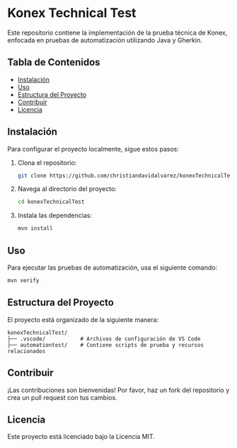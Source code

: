 # Konex Technical Test

Este repositorio contiene la implementación de la prueba técnica de Konex, enfocada en pruebas de automatización utilizando Java y Gherkin.

## Tabla de Contenidos
- [Instalación](#instalación)
- [Uso](#uso)
- [Estructura del Proyecto](#estructura-del-proyecto)
- [Contribuir](#contribuir)
- [Licencia](#licencia)

## Instalación
Para configurar el proyecto localmente, sigue estos pasos:

1. Clona el repositorio:
    ```bash
    git clone https://github.com/christiandavidalvarez/konexTechnicalTest.git
    ```

2. Navega al directorio del proyecto:
    ```bash
    cd konexTechnicalTest
    ```

3. Instala las dependencias:
    ```bash
    mvn install
    ```

## Uso
Para ejecutar las pruebas de automatización, usa el siguiente comando:
```bash
mvn verify
```

## Estructura del Proyecto
El proyecto está organizado de la siguiente manera:
```
konexTechnicalTest/
├── .vscode/           # Archivos de configuración de VS Code
├── automationtest/    # Contiene scripts de prueba y recursos relacionados
```

## Contribuir
¡Las contribuciones son bienvenidas! Por favor, haz un fork del repositorio y crea un pull request con tus cambios.

## Licencia
Este proyecto está licenciado bajo la Licencia MIT.
